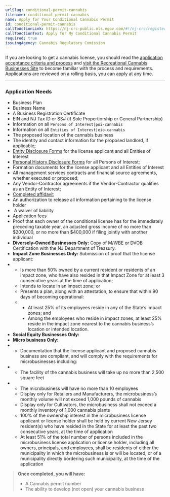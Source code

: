 ```yaml
---
urlSlug: conditional-permit-cannabis
filename: conditional-permit-cannabis
name: Apply for Your Conditional Cannabis Permit
id: conditional-permit-cannabis
callToActionLink: https://nj-crc-public.nls.egov.com/#!/nj-crc/register
callToActionText: Apply for My Conditional Cannabis Permit
required: true
issuingAgency: Cannabis Regulatory Comission
---
```

If you are looking to get a cannabis license, you should read the [application acceptance criteria and process](https://www.nj.gov/cannabis/documents/businesses/personal-use/Final%20Notice%20of%20Application%20Acceptance.pdf) and [visit the Recreational Cannabis Businesses Site](https://www.nj.gov/cannabis/businesses/index.shtml) to become familiar with the process and requirements. Applications are reviewed on a rolling basis, you can apply at any time. 

- - -

### Application Needs

* Business Plan
* Business Name
* A Business Registration Certificate 
* EIN and NJ Tax ID or SS# (if Sole Propertiorship or General Partnership)
* Information on all `Persons of Interest|poi-cannabis` 
* Information on all `Entities of Interest|eio-cannabis`
* The proposed location of the cannabis business
* The identity and contact information for the proposed landlord, if applicable;
* [Entity Disclosure Forms](https://www.nj.gov/cannabis/documents/businesses/personal-use/CRC%20Entity%20Disclosure%20Form%20Fillable.pdf) for the license applicant and all Entities of Interest
* [Personal History Disclosure Forms](https://www.nj.gov/cannabis/documents/businesses/personal-use/Personal%20History%20Disclosure%20Form.pdf) for all Persons of Interest;
* Formation documents for the license applicant and all Entities of Interest
* All management services contracts and financial source agreements, whether executed or proposed;
* Any Vendor-Contractor agreements if the Vendor-Contractor qualifies as an Entity of Interest;
* [Completed affidavit](https://www.nj.gov/cannabis/documents/businesses/personal-use/Cannabis%20Business%20Applicant%20Affidavit%20Waiver%20Release.pdf)
* An authorization to release all information pertaining to the license holder
*  A waiver of liability 
* Application fees
* Proof that each owner of the conditional license has for the immediately preceding taxable year, an adjusted gross income of no more than $200,000, or no more than $400,000 if filing jointly with another individual
* **Diversely-Owned Businesses Only:** Copy of M/WBE or DVOB Certification with the NJ Department of Treasury.
* **Impact Zone Businesses Only:** Submission of proof that the license applicant:
* * Is more than 50% owned by a current resident or residents of an impact zone, who have also resided in that Impact Zone for at least 3 consecutive years at the time of application;
  * Intends to locate in an impact zone; or
  * Presents a plan, along with an attestation, to ensure that within 90 days of becoming operational:
  * * At least 25% of its employees reside in any of the State’s impact zones; and
    * Among the employees who reside in impact zones, at least 25% reside in the impact zone nearest to the cannabis business’s location or intended location.
* **Social Equity Businesses Only:**
* **Micro business Only:**
* * Documentation that the license applicant and proposed cannabis business are compliant, and will comply with the requirements for microbusinesses including:
* * The facility of the cannabis business will take up no more than 2,500 square feet
* * The microbusiness will have no more than 10 employees
  * Display only for Retailers and Manufacturers, the microbusiness’s monthly volume will not exceed 1,000 pounds of cannabis
  * Display only for Cultivators, the microbusiness shall not exceed a monthly inventory of 1,000 cannabis plants
  * 100% of the ownership interest in the microbusiness license applicant or license holder shall be held by current New Jersey resident(s) who have resided in the State for at least the past two consecutive years, at the time of application
  * At least 51% of the total number of persons included in the microbusiness license application or license holder, including all owners, principals, and employees, shall be residents of either the municipality in which the microbusiness is or will be located, or of a municipality directly bordering such municipality, at the time of the application

> **Once completed, you will have:**
>
> * A Cannabis permit number
> * The ability to develop (not open) your cannabis business